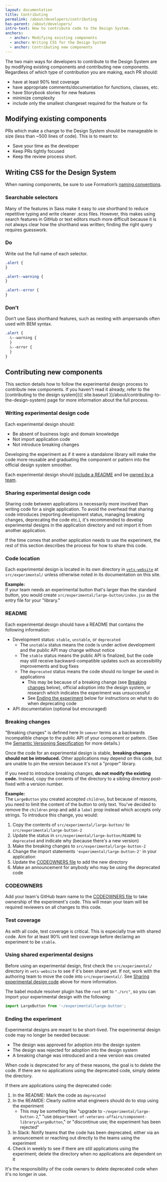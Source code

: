 ```yaml
---
layout: documentation
title: Contributing
permalink: /about/developers/contributing
has-parent: /about/developers/
intro-text: How to contribute code to the Design System.
anchors:
  - anchor: Modifying existing components
  - anchor: Writing CSS for the Design System
  - anchor: Contributing new components
---
```


The two main ways for developers to contribute to the Design System are by modifying existing components and contributing new components. Regardless of which type of contribution you are making, each PR should:

- have at least 90% test coverage
- have appropriate comments/documentation for functions, classes, etc.
- have Storybook stories for new features
- minimize complexity
- include only the smallest changeset required for the feature or fix

## Modifying existing components

PRs which make a change to the Design System should be manageable in size (less than ~500 lines of code). This is to meant to:

- Save your time as the developer
- Keep PRs tightly focused
- Keep the review process short.

## Writing CSS for the Design System

When naming components, be sure to use Formation’s [naming conventions](naming).

### Searchable selectors

Many of the features in Sass make it easy to use shorthand to reduce repetitive typing and write cleaner .scss files. However, this makes using search features in GitHub or text editors much more difficult because it is not always clear how the shorthand was written; finding the right query requires guesswork.

<div class="do-dont">
<div class="do-dont__do">
<h3 class="do-dont__heading">Do</h3>
<div class="do-dont__content" markdown="1">
Write out the full name of each selector.

```css
.alert {
}

.alert--warning {
}

.alert--error {
}
```
</div>
</div>
<div class="do-dont__dont">
<h3 class="do-dont__heading">Don’t</h3>
<div class="do-dont__content" markdown="1">
Don’t use Sass shorthand features, such as nesting with ampersands often used with BEM syntax.

```scss
.alert {
  &--warning {
  }
  &--error {
  }
}
```
</div>
</div>
</div>

## Contributing new components

This section details how to follow the experimental design process to contribute new components. If you haven't read it already, refer to the [contributing to the design system]({{ site.baseurl }}/about/contributing-to-the-design-system) page for more information about the full process.

### Writing experimental design code

Each experimental design should:
- Be absent of business logic and domain knowledge
- Not import application code
- Not introduce breaking changes

Developing the experiment as if it were a standalone library will make the code more reusable and graduating the component or pattern into the official design system smoother.

Each experimental design should [include a README](#readme) and be [owned by a team](#codeowners).

### Sharing experimental design code

Sharing code between applications is necessarily more involved than writing code for a single application. To avoid the overhead that sharing code introduces (reporting development status, managing breaking changes, deprecating the code etc.), it's recommended to develop experimental designs in the application directory and not import it from another application.

If the time comes that another application needs to use the experiment, the rest of this section describes the process for how to share this code.

### Code location

Each experimental design is located in its own directory in [`vets-website`](https://github.com/department-of-veterans-affairs/vets-website/) at `src/experimental/` unless otherwise noted in its documentation on this site.

**Example:**  
If your team needs an experimental button that's larger than the standard button, you would create `src/experimental/large-button/index.jsx` as the entry file for your "library."

### README

Each experimental design should have a README that contains the following information:
- Development status: `stable`, `unstable`, or `deprecated`
     - The `unstable` status means the code is under active development and the public API may change without notice
     - The `stable` status means the public API is finalized, but the code may still receive backward-compatible updates such as accessibility improvements and bug fixes
     - The `deprecated` status means the code should no longer be used in applications
          - This may be because of a breaking change (see [Breaking changes](#breaking-changes) below), official adoption into the design system, or research which indicates the experiment was unsuccessful
          - See [Ending the experiment](#ending-the-experiment) below for instructions on what to do when deprecating code
- API documentation (optional but encouraged)

### Breaking changes
"Breaking changes" is defined here In `semver` terms as a backwards incompatible change to the public API of your component or pattern. (See the [Semantic Versioning Specification](https://semver.org/#spec-item-8) for more details.)

Once the code for an experimental design is stable, **breaking changes should not be introduced.** Other applications may depend on this code, but are unable to pin the version because it's not a "proper" library.

If you need to introduce breaking changes, **do not modify the existing code.** Instead, copy the contents of the directory to a sibling directory post-fixed with a version number.

**Example:**  
The `LargeButton` you created accepted `children`, but because of reasons, you need to limit the content of the button to only text. You've decided to remove the `children` prop and add a `label` prop instead which accepts only strings. To introduce this change, you would:
1. Copy the contents of `src/experimental/large-button/` to `src/experimental/large-button-2`
2. Update the status in `src/experimental/large-button/README` to `deprecated` and indicate why (because there's a new version)
3. Make the breaking changes to `src/experimental/large-button-2`
4. Change the import statements `'experimental/large-button-2'` in your application
5. Update the [CODEOWNERS file](#codeowners) to add the new directory
6. Make an announcement for anybody who may be using the deprecated code

### CODEOWNERS
Add your team's GitHub team name to the [CODEOWNERS file](https://github.com/department-of-veterans-affairs/vets-website/blob/master/.github/CODEOWNERS) to take ownership of the experiment's code. This will mean your team will be required reviewers on all changes to this code.

### Test coverage
As with all code, test coverage is critical. This is especially true with shared code. Aim for at least 90% unit test coverage before declaring an experiment to be `stable`.

### Using shared experimental designs

Before using an experimental design, first check the `src/experimental/` directory in `vets-website` to see if it's been shared yet. If not, work with the authoring team to move the code into `src/experimental/`. See [Sharing experimental design code](#sharing-experimental-design-code) above for more information.

The babel module resolver plugin has the `root` set to `"./src"`, so you can import your experimental design with the following:

 ```js
import LargeButton from '~/experimental/large-button';
```

### Ending the experiment
Experimental designs are meant to be short-lived. The experimental design code may no longer be needed because:
- The design was approved for adoption into the design system
- The design was rejected for adoption into the design system
- A breaking change was introduced and a new version was created

When code is deprecated for any of these reasons, the goal is to delete the code. If there are no applications using the deprecated code, simply delete the directory.

If there are applications using the deprecated code:
1. In the README: Mark the code as `deprecated`
1. In the REAMDE: Clearly outline what engineers should do to stop using the experiment
    - This may be something like "upgrade to `~/experimental/large-button-2`," "use `@department-of-veterans-affairs/component-library/LargeButton`," or "discontinue use; the experiment has been rejected"
1. In Slack: Notify teams that the code has been deprecated, either via an announcement or reaching out directly to the teams using the experiment
1. Check in weekly to see if there are still applications using the experiment; delete the directory when no applications are dependent on it

It's the responsibility of the code owners to delete deprecated code when it's no longer in use.